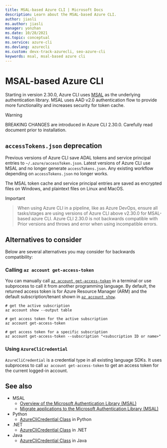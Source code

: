 ```yaml
---
title: MSAL-based Azure CLI | Microsoft Docs
description: Learn about the MSAL-based Azure CLI.
author: jiasli
ms.author: jiasli
manager: yonzhan
ms.date: 10/28/2021
ms.topic: conceptual
ms.service: azure-cli
ms.devlang: azurecli
ms.custom: devx-track-azurecli, seo-azure-cli
keywords: msal, msal-based azure cli
---
```


# MSAL-based Azure CLI

Starting in version 2.30.0, Azure CLI uses [MSAL](https://github.com/AzureAD/microsoft-authentication-library-for-python)
as the underlying authentication library. MSAL uses AAD v2.0 authentication flow to provide more
functionality and increases security for token cache.

> [!WARNING]
> BREAKING CHANGES are introduced in Azure CLI 2.30.0. Carefully read document prior to installation.

## `accessTokens.json` deprecation

Previous versions of Azure CLI save ADAL tokens and service principal entries to
`~/.azure/accessToken.json`. Latest versions of Azure CLI use MSAL and no longer generate
`accessTokens.json`. Any existing workflow depending on `accessTokens.json` no longer works.

The MSAL token cache and service principal entries are saved as encrypted files on Windows, and
plaintext files on Linux and MacOS.

> [!IMPORTANT]

> When using Azure CLI in a pipeline, like as Azure DevOps, ensure all tasks/stages are using
> versions of Azure CLI above v2.30.0 for MSAL-based azure CLI. Azure CLI 2.30.0 is not
> backwards compatible with Prior versions and throws and error when using incompatible errors.

## Alternatives to consider

Below are several alternatives you may consider for backwards compatibility:

### Calling `az account get-access-token`

You can manually call [`az account get-access-token`](/cli/azure/account#az_account_get_access_token)
in a terminal or use subprocess to call it from another programming language. By default, the
returned access token is for Azure Resource Manager (ARM) and the default subscription/tenant shown
in [`az account show`](/cli/azure/account#az_account_show).

```azurecli
# get the active subscription
az account show --output table

# get access token for the active subscription
az account get-access-token

# get access token for a specific subscription
az account get-access-token --subscription "<subscription ID or name>"
```

### Using `AzureCliCredential`

`AzureCliCredential` is a credential type in all existing language SDKs. It uses subprocess to call
`az account get-access-token` to get an access token for the current logged-in account.

## See also

- MSAL
  - [Overview of the Microsoft Authentication Library (MSAL)](/azure/active-directory/develop/msal-overview)
  - [Migrate applications to the Microsoft Authentication Library (MSAL)](/azure/active-directory/develop/msal-migration)
- Python
  - [AzureCliCredential Class](/python/api/azure-identity/azure.identity.azureclicredential) in Python
- .NET
  - [AzureCliCredential Class](/dotnet/api/azure.identity.azureclicredential) in .NET
- Java
  - [AzureCliCredential Class](/java/api/com.azure.identity.azureclicredential) in Java

